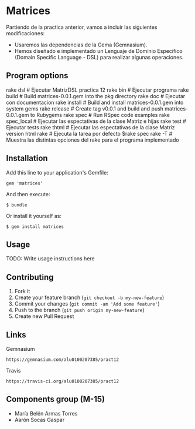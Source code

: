 # Matrices

Partiendo de la practica anterior, vamos a incluir las siguientes modificaciones:

  - Usaremos las dependencias de la Gema (Gemnasium).
  - Hemos diseñado e implementado un Lenguaje de Dominio Específico (Domain Specific Language - DSL) para realizar algunas operaciones.


## Program options

rake dsl    # Ejecutar MatrizDSL practica 12
rake bin    # Ejecutar programa
rake build    # Build matrices-0.0.1.gem into the pkg directory
rake doc    # Ejecutar con documentacion
rake install    # Build and install matrices-0.0.1.gem into system gems
rake release    # Create tag v0.0.1 and build and push matrices-0.0.1.gem to Rubygems
rake spec    # Run RSpec code examples
rake spec_local    # Ejecutar las espectativas de la clase Matriz e hijas
rake test    # Ejecutar tests
rake thtml    # Ejecutar las espectativas de la clase Matriz version html
rake    # Ejecuta la tarea por defecto $rake spec
rake -T    # Muestra las distintas opciones del rake para el programa implementado


## Installation

Add this line to your application's Gemfile:

    gem 'matrices'

And then execute:

    $ bundle

Or install it yourself as:

    $ gem install matrices

    
## Usage

TODO: Write usage instructions here

## Contributing

1. Fork it
2. Create your feature branch (`git checkout -b my-new-feature`)
3. Commit your changes (`git commit -am 'Add some feature'`)
4. Push to the branch (`git push origin my-new-feature`)
5. Create new Pull Request


## Links

Gemnasium
```
https://gemnasium.com/alu0100207385/pract12
```
Travis
```
https://travis-ci.org/alu0100207385/pract12
```

## Components group (M-15)

 - María Belén Armas Torres
 - Aarón Socas Gaspar

